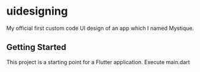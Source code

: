 # uidesigning
My official first custom code UI design of an app which I named Mystique.
## Getting Started

This project is a starting point for a Flutter application.
Execute main.dart 

